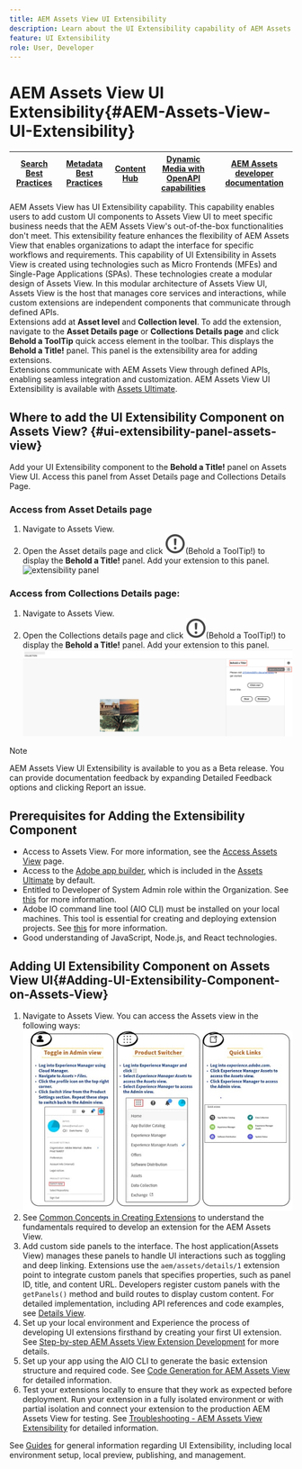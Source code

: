 ```yaml
---
title: AEM Assets View UI Extensibility
description: Learn about the UI Extensibility capability of AEM Assets View. AEM Assets View UI enables adding custom UI components to meet specific business needs.   
feature: UI Extensibility
role: User, Developer
---
```

# AEM Assets View UI Extensibility{#AEM-Assets-View-UI-Extensibility}

| [Search Best Practices](/help/assets/search-best-practices.md) |[Metadata Best Practices](/help/assets/metadata-best-practices.md)|[Content Hub](/help/assets/product-overview.md)|[Dynamic Media with OpenAPI capabilities](/help/assets/dynamic-media-open-apis-overview.md)|[AEM Assets developer documentation](https://developer.adobe.com/experience-cloud/experience-manager-apis/)|
| ------------- | --------------------------- |---------|----|-----|

AEM Assets View has UI Extensibility capability. This capability enables users to add custom UI components to Assets View UI to meet specific business needs that the AEM Assets View's out-of-the-box functionalities don't meet. This extensibility feature enhances the flexibility of AEM Assets View that enables organizations to adapt the interface for specific workflows and requirements.
This capability of UI Extensibility in Assets View is created using technologies such as Micro Frontends (MFEs) and Single-Page Applications (SPAs). These technologies create a modular design of Assets View. In this modular architecture of Assets View UI, Assets View is the host that manages core services and interactions, while custom extensions are independent components that communicate through defined APIs.  
Extensions add at **Asset level** and **Collection level**. To add the extension, navigate to the **Asset Details page** or **Collections Details page** and click **Behold a ToolTip** quick access element in the toolbar. This displays the **Behold a Title!** panel. This panel is the extensibility area for adding extensions.  
Extensions communicate with AEM Assets View through defined APIs, enabling seamless integration and customization. AEM Assets View UI Extensibility is available with [Assets Ultimate](/help/assets/assets-ultimate-overview.md).

## Where to add the UI Extensibility Component on Assets View? {#ui-extensibility-panel-assets-view}

Add your UI Extensibility component to the **Behold a Title!** panel on Assets View UI. Access this panel from Asset Details page and Collections Details Page.

### Access from Asset Details page

1. Navigate to Assets View. 
1. Open the Asset details page and click ![Behold a ToolTip](/help/assets/assets/behold-tooltip.svg)(Behold a ToolTip!)  to display the **Behold a Title!** panel. Add your extension to this panel.
![extensibility panel](/help/assets/assets/extensibility-panel.png)

### Access from Collections Details page:

1. Navigate to Assets View. 
1. Open the Collections details page and click ![Behold a ToolTip](/help/assets/assets/behold-tooltip.svg)(Behold a ToolTip!)  to display the **Behold a Title!** panel. Add your extension to this panel.
![extensibility panel at folder level](/help/assets/assets/extensibility-panel-folder-level.png)

>[!NOTE]
>
> AEM Assets View UI Extensibility is available to you as a Beta release. You can provide documentation feedback by expanding Detailed Feedback options and clicking Report an issue.

## Prerequisites for Adding the Extensibility Component 

* Access to Assets View. For more information, see the [Access Assets View](/help/assets/assets-view-introduction.md#access-assets-view) page.
* Access to the [Adobe app builder](https://developer.adobe.com/app-builder/docs/overview/), which is included in the [Assets Ultimate](/help/assets/assets-ultimate-overview.md) by default. 
* Entitled to Developer of System Admin role within the Organization. See [this](https://developer.adobe.com/uix/docs/guides/get-access/) for more information.
* Adobe IO command line tool (AIO CLI) must be installed on your local machines. This tool is essential for creating and deploying extension projects. See [this](https://developer.adobe.com/app-builder/docs/getting_started/#local-environment-set-up) for more information.
* Good understanding of JavaScript, Node.js, and React technologies.

## Adding UI Extensibility Component on Assets View UI{#Adding-UI-Extensibility-Component-on-Assets-View}

1. Navigate to Assets View. You can access the Assets view in the following ways:
![access-assets-view-ui](/help/assets/assets/access-assets-view.jpg)
1. See [Common Concepts in Creating Extensions](https://developer.adobe.com/uix/docs/services/aem-assets-view/api/commons/) to understand the fundamentals required to develop an extension for the AEM Assets View.
1. Add custom side panels to the interface. The host application(Assets View) manages these panels to handle UI interactions such as toggling and deep linking. Extensions use the `aem/assets/details/1` extension point to integrate custom panels that specifies properties, such as panel ID, title, and content URL. Developers register custom panels with the `getPanels()` method and build routes to display custom content. For detailed implementation, including API references and code examples, see [Details View](https://developer.adobe.com/uix/docs/services/aem-assets-view/api/details-view/).
1. Set up your local environment and Experience the process of developing UI extensions firsthand by creating your first UI extension. See [Step-by-step AEM Assets View Extension Development](https://developer.adobe.com/uix/docs/services/aem-assets-view/extension-development/) for more details.
1. Set up your app using the AIO CLI to generate the basic extension structure and required code. See [Code Generation for AEM Assets View](https://developer.adobe.com/uix/docs/services/aem-assets-view/code-generation/) for detailed information.
1. Test your extensions locally to ensure that they work as expected before deployment. Run your extension in a fully isolated environment or with partial isolation and connect your extension to the production AEM Assets View for testing. See [Troubleshooting - AEM Assets View Extensibility](https://developer.adobe.com/uix/docs/services/aem-assets-view/debug/) for detailed information.

See [Guides](https://developer.adobe.com/uix/docs/guides/) for general information regarding UI Extensibility, including local environment setup, local preview, publishing, and management.
